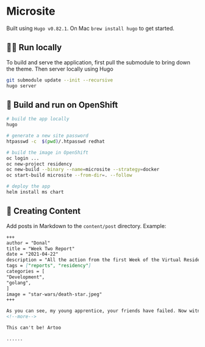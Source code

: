# Microsite

Built using `Hugo v0.82.1`. On Mac `brew install hugo` to get started.

## 🏃‍♀️ Run locally
To build and serve the application, first pull the submodule to bring down the theme. Then server locally using Hugo
```bash
git submodule update --init --recursive
hugo server
```

## 🎨 Build and run on OpenShift
```bash
# build the app locally
hugo

# generate a new site password
htpasswd -c  $(pwd)/.htpasswd redhat

# build the image in OpenShift
oc login ...
oc new-project residency
oc new-build --binary --name=microsite --strategy=docker
oc start-build microsite --from-dir=. --follow

# deploy the app
helm install ms chart
```

## 🎨 Creating Content
Add posts in Markdown to the `content/post` directory. Example:
```markdown
+++
author = "Donal"
title = "Week Two Report"
date = "2021-04-22"
description = "All the action from the first Week of the Virtual Residency"
tags = ["reports", "residency"]
categories = [
"Development",
"golang",
]
image = "star-wars/death-star.jpeg"
+++

As you can see, my young apprentice, your friends have failed. Now witness the firepower of this fully armed and operational battle station. Fire at will, Commander. Fire!
<!--more-->

This can't be! Artoo

......
```
